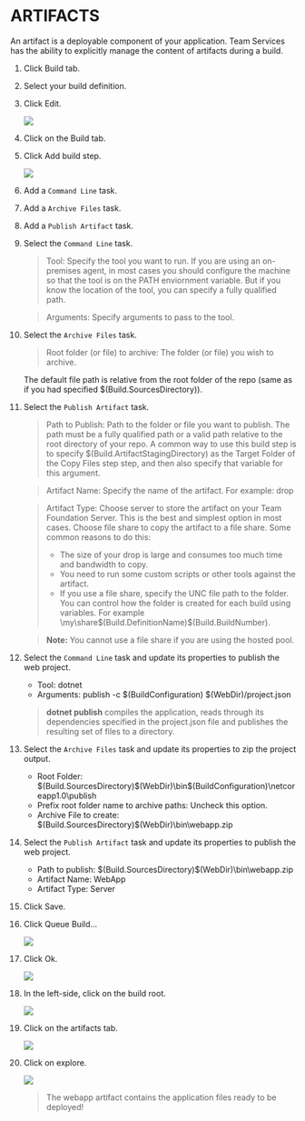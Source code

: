 # ARTIFACTS

An artifact is a deployable component of your application. Team Services has the ability to explicitly manage the content of artifacts during a build. 

1. Click Build tab.

1. Select your build definition.

1. Click Edit.

    ![](img/image31.png)

1. Click on the Build tab.

1. Click Add build step.

    ![](img/image6.png)

1. Add a `Command Line` task.

1. Add a `Archive Files` task.

1. Add a `Publish Artifact` task.

1. Select the `Command Line` task.

    > Tool: Specify the tool you want to run.
    > If you are using an on-premises agent, in most cases you should configure the machine so that the tool is on the PATH enviornment variable. But if you know the location of the tool, you can specify a fully qualified path.

    > Arguments: Specify arguments to pass to the tool.

1. Select the `Archive Files` task.

    > Root folder (or file) to archive: The folder (or file) you wish to archive. 

    The default file path is relative from the root folder of the repo (same as if you had specified $(Build.SourcesDirectory)).

1. Select the `Publish Artifact` task.

    > Path to Publish: Path to the folder or file you want to publish. The path must be a fully qualified path or a valid path relative to the root directory of your repo.
    > A common way to use this build step is to specify $(Build.ArtifactStagingDirectory) as the Target Folder of the Copy Files step step, and then also specify that variable for this argument.

    > Artifact Name: Specify the name of the artifact. For example: drop

    > Artifact Type: Choose server to store the artifact on your Team Foundation Server. This is the best and simplest option in most cases.
    > Choose file share to copy the artifact to a file share. Some common reasons to do this:
    > - The size of your drop is large and consumes too much time and bandwidth to copy.
    > - You need to run some custom scripts or other tools against the artifact.
    > - If you use a file share, specify the UNC file path to the folder. You can control how the folder is created for each build using variables. For example \\my\share\$(Build.DefinitionName)\$(Build.BuildNumber).

    > **Note:** You cannot use a file share if you are using the hosted pool.

1. Select the `Command Line` task and update its properties to publish the web project.
    - Tool: dotnet
    - Arguments: publish -c $(BuildConfiguration) $(WebDir)/project.json

    > **dotnet publish** compiles the application, reads through its dependencies specified in the project.json file and publishes the resulting set of files to a directory.

1. Select the `Archive Files` task and update its properties to zip the project output.
    - Root Folder: $(Build.SourcesDirectory)\$(WebDir)\bin\$(BuildConfiguration)\netcoreapp1.0\publish
    - Prefix root folder name to archive paths: Uncheck this option.
    - Archive File to create: $(Build.SourcesDirectory)\$(WebDir)\bin\webapp.zip

1. Select the `Publish Artifact` task and update its properties to publish the web project.
    - Path to publish: $(Build.SourcesDirectory)\$(WebDir)\bin\webapp.zip
    - Artifact Name: WebApp
    - Artifact Type: Server

1. Click Save.

1. Click Queue Build...

    ![](img/image52.png)

1. Click Ok.

    ![](img/image45.png)

1. In the left-side, click on the build root.

    ![](img/image44.png)

1. Click on the artifacts tab.

    ![](img/image46.png)

1. Click on explore.

    ![](img/image47.png)

    > The webapp artifact contains the application files ready to be deployed!




